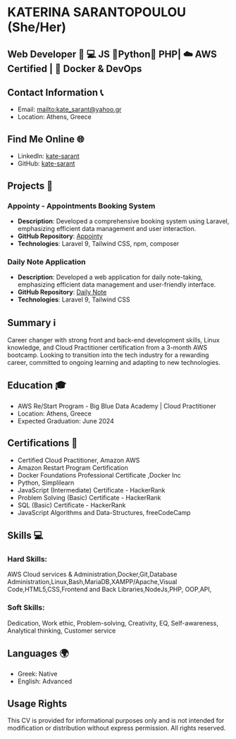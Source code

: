 # KATERINA SARANTOPOULOU  (She/Her)
## Web Developer 🔹️ 💻 JS 🔹️Python🔹️ PHP| ☁️ AWS Certified | 🐳 Docker & DevOps  

## Contact Information 📞  
- Email: [mailto:kate_sarant@yahoo.gr](mailto:kate_sarant@yahoo.gr)  
- Location: Athens, Greece  

## Find Me Online 🌐  
- LinkedIn: [kate-sarant](https://www.linkedin.com/in/kate-sarant)  
- GitHub: [kate-sarant](https://github.com/kate-sarant)  

## Projects 🚀  
### Appointy - Appointments Booking System  
- **Description**: Developed a comprehensive booking system using Laravel, emphasizing efficient data management and user interaction.  
- **GitHub Repository**: [Appointy](https://github.com/kate-sarant/Appointy)  
- **Technologies**: Laravel 9, Tailwind CSS, npm, composer  

### Daily Note Application  
- **Description**: Developed a web application for daily note-taking, emphasizing efficient data management and user-friendly interface.  
- **GitHub Repository**: [Daily Note](https://github.com/kate-sarant/Daily-Note)  
- **Technologies**: Laravel 9, Tailwind CSS  

## Summary ℹ️  
Career changer with strong front and back-end development skills, Linux knowledge, and Cloud Practitioner certification from a 3-month AWS bootcamp. Looking to transition into the tech industry for a rewarding career, committed to ongoing learning and adapting to new technologies.  

## Education 🎓  
- AWS Re/Start Program - Big Blue Data Academy | Cloud Practitioner  
- Location: Athens, Greece  
- Expected Graduation: June 2024  

## Certifications 🏅  
- Certified Cloud Practitioner, Amazon AWS  
- Amazon Restart Program Certification
- Docker Foundations Professional Certificate ,Docker Inc
- Python, Simplilearn  
- JavaScript (Intermediate) Certificate - HackerRank  
- Problem Solving (Basic) Certificate - HackerRank  
- SQL (Basic) Certificate - HackerRank  
- JavaScript Algorithms and Data-Structures, freeCodeCamp  

## Skills 💻  
### Hard Skills:  
AWS Cloud services & Administration,Docker,Git,Database Administration,Linux,Bash,MariaDB,XAMPP/Apache,Visual Code,HTML5,CSS,Frontend and Back Libraries,NodeJs,PHP, OOP,API, 

### Soft Skills:  
Dedication, Work ethic, Problem-solving, Creativity, EQ, Self-awareness, Analytical thinking, Customer service  

## Languages 🌍  
- Greek: Native  
- English: Advanced

  
## Usage Rights

This CV is provided for informational purposes only and is not intended for modification or distribution without express permission. All rights reserved.
